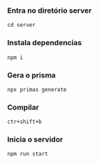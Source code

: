 ### Entra no diretório server
```
cd server
```
### Instala dependencias
```
npm i
```
### Gera o prisma
```
npx primas generate
```
### Compilar
```
ctr+shift+b
```
### Inicia o servidor
```
npm run start
```
